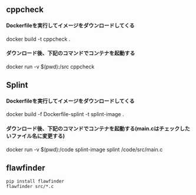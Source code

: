 
## cppcheck
#### Dockerfileを実行してイメージをダウンロードしてくる
docker build -t cppcheck .
#### ダウンロード後、下記のコマンドでコンテナを起動する
docker run -v $(pwd):/src cppcheck

## Splint
#### Dockerfileを実行してイメージをダウンロードしてくる
docker build -f Dockerfile-splint -t splint-image .
#### ダウンロード後、下記のコマンドでコンテナを起動する(main.cはチェックしたいファイル名に変更する)
docker run -v $(pwd):/code splint-image splint /code/src/main.c

## flawfinder
```
pip install flawfinder
flawfinder src/*.c
```
